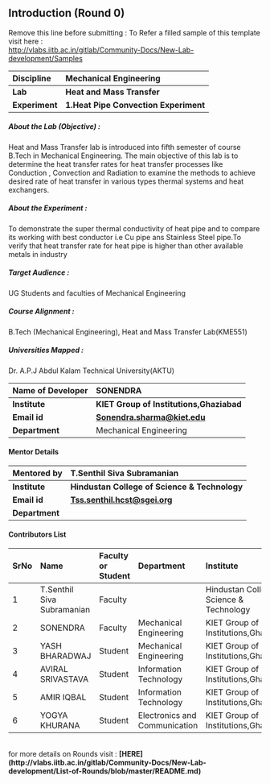 ## Introduction (Round 0)

Remove this line before submitting : To Refer a filled sample of this template visit here : <br> http://vlabs.iitb.ac.in/gitlab/Community-Docs/New-Lab-development/Samples
<br>

<b>Discipline | <b>Mechanical Engineering
:--|:--|
<b> Lab | <b> Heat and Mass Transfer
<b> Experiment|     <b> 1.Heat Pipe Convection Experiment

<h5> About the Lab (Objective) : </h5>

Heat and Mass Transfer lab is introduced into fifth semester of course B.Tech in Mechanical Engineering. The main objective of this lab is to determine the heat transfer rates for  heat transfer processes like Conduction , Convection and Radiation to examine the methods to achieve desired rate of heat transfer in various types thermal systems and heat exchangers.

<h5> About the Experiment : </h5>

To demonstrate the super thermal conductivity of heat pipe and to compare its working with best conductor i.e Cu pipe ans Stainless Steel pipe.To verify that heat transfer rate for heat pipe is higher than other available metals in industry

<h5> Target Audience : </h5>

UG  Students and faculties of Mechanical Engineering

<h5> Course Alignment : </h5>

B.Tech (Mechanical Engineering), Heat and Mass Transfer Lab(KME551)

<h5> Universities Mapped : </h5>

Dr. A.P.J Abdul Kalam Technical University(AKTU)

<b>Name of Developer | <b> SONENDRA
:--|:--|
<b> Institute | <b> KIET Group of Institutions,Ghaziabad
<b> Email id|     <b> Sonendra.sharma@kiet.edu
<b> Department | Mechanical Engineering

#### Mentor Details

<b>Mentored by | <b> T.Senthil Siva Subramanian
:--|:--|
<b> Institute | <b> Hindustan College of Science & Technology
<b> Email id|     <b> Tss.senthil.hcst@sgei.org
<b> Department | 

#### Contributors List

SrNo | Name | Faculty or Student | Department| Institute | Email id
:--|:--|:--|:--|:--|:--|
1 | T.Senthil Siva Subramanian | Faculty |        | Hindustan College of Science & Technology | Tss.senthil.hcst@sgei.org
2 | SONENDRA | Faculty | Mechanical Engineering | KIET Group of Institutions,Ghaziabad | Sonendra.sharma@kiet.edu
3 | YASH BHARADWAJ | Student | Mechanical Engineering | KIET Group of Institutions,Ghaziabad | 
4 | AVIRAL SRIVASTAVA | Student | Information Technology | KIET Group of Institutions,Ghaziabad | avisrivastava104@gmail.com
5 | AMIR IQBAL | Student | Information Technology | KIET Group of Institutions,Ghaziabad | amireripmav786@gmail.com
6 | YOGYA KHURANA | Student | Electronics and Communication | KIET Group of Institutions,Ghaziabad | khurana.yogya05@gmail.com


<br>
for more details on Rounds visit : <b> [HERE](http://vlabs.iitb.ac.in/gitlab/Community-Docs/New-Lab-development/List-of-Rounds/blob/master/README.md) </b>
